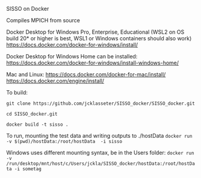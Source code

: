 SISSO on Docker 

Compiles MPICH from source


Docker Desktop for Windows Pro, Enterprise, Educational (WSL2 on OS build 20* or higher is best, WSL1 or Windows containers should also work)
https://docs.docker.com/docker-for-windows/install/

Docker Desktop for Windows Home can be installed:
https://docs.docker.com/docker-for-windows/install-windows-home/

Mac and Linux:
https://docs.docker.com/docker-for-mac/install/
https://docs.docker.com/engine/install/


To build:
```
git clone https://github.com/jcklasseter/SISSO_docker/SISSO_docker.git

cd SISSO_docker.git

docker build -t sisso .
```

To run, mounting the test data and writing outputs to ./hostData
`docker run -v $(pwd)/hostData:/root/hostData  -i sisso`

Windows uses different mounting syntax, be in the Users folder:
`docker run -v /run/desktop/mnt/host/c/Users/jckla/SISSO_docker/hostData:/root/hostData -i sometag`

